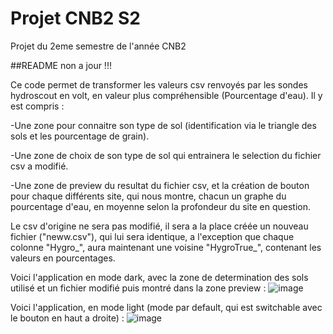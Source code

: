 # Projet CNB2 S2
 Projet du 2eme semestre de l'année CNB2
 
##README non a jour !!!

 Ce code permet de transformer les valeurs csv renvoyés par les sondes hydroscout en volt, en valeur plus compréhensible (Pourcentage d'eau).
Il y est compris :

-Une zone pour connaitre son type de sol (identification via le triangle des sols et les pourcentage de grain).

-Une zone de choix de son type de sol qui entrainera le selection du fichier csv a modifié.

-Une zone de preview du resultat du fichier csv, et la création de bouton pour chaque différents site, qui nous montre, chacun un graphe du pourcentage d'eau, en moyenne selon la profondeur du site en question.


Le csv d'origine ne sera pas modifié, il sera a la place créée un nouveau fichier ("neww.csv"), qui lui sera identique, a l'exception que chaque colonne "Hygro_", aura maintenant une voisine "HygroTrue_", contenant les valeurs en pourcentages.

Voici l'application en mode dark, avec la zone de determination des sols utilisé et un fichier modifié puis montré dans la zone preview :
![image](https://github.com/ServaLJaycE/Projet-CNB2-S2/assets/105350341/586bb18a-69ef-400c-b80b-aa89c268c17c)



Voici l'application, en mode light (mode par default, qui est switchable avec le bouton en haut a droite) :
![image](https://github.com/ServaLJaycE/Projet-CNB2-S2/assets/105350341/5654f1e0-616b-4f30-a674-46b448d7146f)







